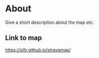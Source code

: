 # About
Give a short description about the map etc. 


## Link to map
https://sillr.github.io/stravamap/

